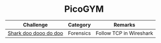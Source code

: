 <div align="center">
  
# PicoGYM

| Challenge | Category  | Remarks  |
| :-----: | :-: | :-: |
| [Shark doo dooo do doo](https://github.com/a3X3k/Bi0s/tree/master/CTFs/Pico21/Shark%20doo%20dooo%20do%20doo) | Forensics | Follow TCP in Wireshark |

</div>
